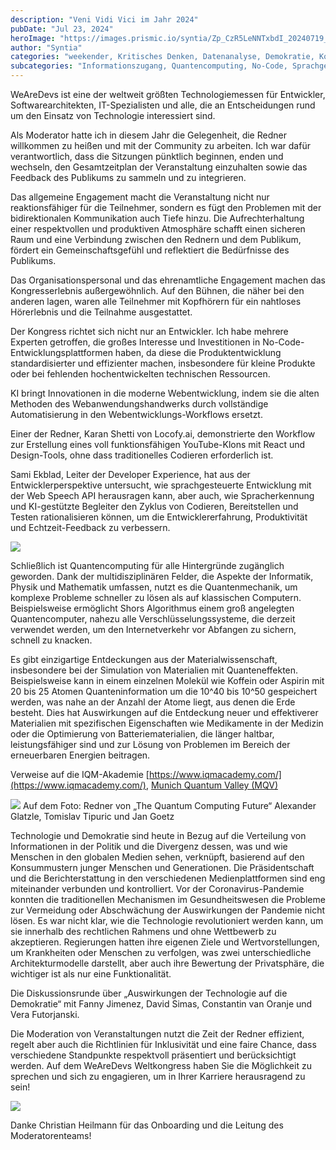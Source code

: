 ```yaml
---
description: "Veni Vidi Vici im Jahr 2024"
pubDate: "Jul 23, 2024"
heroImage: "https://images.prismic.io/syntia/Zp_CzR5LeNNTxbdI_20240719_101342.jpg?auto=format,compress"
author: "Syntia"
categories: "weekender, Kritisches Denken, Datenanalyse, Demokratie, Kongress, WeAreDevs"
subcategories: "Informationszugang, Quantencomputing, No-Code, Sprachgesteuerte Entwicklung, Wissenschaft"
---
```


WeAreDevs ist eine der weltweit größten Technologiemessen für Entwickler, Softwarearchitekten, IT-Spezialisten und alle, die an Entscheidungen rund um den Einsatz von Technologie interessiert sind.

Als Moderator hatte ich in diesem Jahr die Gelegenheit, die Redner willkommen zu heißen und mit der Community zu arbeiten. Ich war dafür verantwortlich, dass die Sitzungen pünktlich beginnen, enden und wechseln, den Gesamtzeitplan der Veranstaltung einzuhalten sowie das Feedback des Publikums zu sammeln und zu integrieren.

Das allgemeine Engagement macht die Veranstaltung nicht nur reaktionsfähiger für die Teilnehmer, sondern es fügt den Problemen mit der bidirektionalen Kommunikation auch Tiefe hinzu. Die Aufrechterhaltung einer respektvollen und produktiven Atmosphäre schafft einen sicheren Raum und eine Verbindung zwischen den Rednern und dem Publikum, fördert ein Gemeinschaftsgefühl und reflektiert die Bedürfnisse des Publikums.

Das Organisationspersonal und das ehrenamtliche Engagement machen das Kongresserlebnis außergewöhnlich. Auf den Bühnen, die näher bei den anderen lagen, waren alle Teilnehmer mit Kopfhörern für ein nahtloses Hörerlebnis und die Teilnahme ausgestattet.

Der Kongress richtet sich nicht nur an Entwickler. Ich habe mehrere Experten getroffen, die großes Interesse und Investitionen in No-Code-Entwicklungsplattformen haben, da diese die Produktentwicklung standardisierter und effizienter machen, insbesondere für kleine Produkte oder bei fehlenden hochentwickelten technischen Ressourcen.

KI bringt Innovationen in die moderne Webentwicklung, indem sie die alten Methoden des Webanwendungshandwerks durch vollständige Automatisierung in den Webentwicklungs-Workflows ersetzt.

Einer der Redner, Karan Shetti von Locofy.ai, demonstrierte den Workflow zur Erstellung eines voll funktionsfähigen YouTube-Klons mit React und Design-Tools, ohne dass traditionelles Codieren erforderlich ist.

Sami Ekblad, Leiter der Developer Experience, hat aus der Entwicklerperspektive untersucht, wie sprachgesteuerte Entwicklung mit der Web Speech API herausragen kann, aber auch, wie Spracherkennung und KI-gestützte Begleiter den Zyklus von Codieren, Bereitstellen und Testen rationalisieren können, um die Entwicklererfahrung, Produktivität und Echtzeit-Feedback zu verbessern.

![](https://images.prismic.io/syntia/Zp--Bx5LeNNTxbZu_20240719_101345.jpg?auto=format,compress)

Schließlich ist Quantencomputing für alle Hintergründe zugänglich geworden. Dank der multidisziplinären Felder, die Aspekte der Informatik, Physik und Mathematik umfassen, nutzt es die Quantenmechanik, um komplexe Probleme schneller zu lösen als auf klassischen Computern. Beispielsweise ermöglicht Shors Algorithmus einem groß angelegten Quantencomputer, nahezu alle Verschlüsselungssysteme, die derzeit verwendet werden, um den Internetverkehr vor Abfangen zu sichern, schnell zu knacken.

Es gibt einzigartige Entdeckungen aus der Materialwissenschaft, insbesondere bei der Simulation von Materialien mit Quanteneffekten. Beispielsweise kann in einem einzelnen Molekül wie Koffein oder Aspirin mit 20 bis 25 Atomen Quanteninformation um die 10^40 bis 10^50 gespeichert werden, was nahe an der Anzahl der Atome liegt, aus denen die Erde besteht. Dies hat Auswirkungen auf die Entdeckung neuer und effektiverer Materialien mit spezifischen Eigenschaften wie Medikamente in der Medizin oder die Optimierung von Batteriematerialien, die länger haltbar, leistungsfähiger sind und zur Lösung von Problemen im Bereich der erneuerbaren Energien beitragen.

Verweise auf die IQM-Akademie [https://www.iqmacademy.com/](https://www.iqmacademy.com/), [Munich Quantum Valley (MQV)](https://www.munich-quantum-valley.de/)

![](https://images.prismic.io/syntia/Zp-uEB5LeNNTxbO9_20240719_101347.jpg?auto=format,compress)
Auf dem Foto: Redner von „The Quantum Computing Future“ Alexander Glatzle, Tomislav Tipuric und Jan Goetz

Technologie und Demokratie sind heute in Bezug auf die Verteilung von Informationen in der Politik und die Divergenz dessen, was und wie Menschen in den globalen Medien sehen, verknüpft, basierend auf den Konsummustern junger Menschen und Generationen. Die Präsidentschaft und die Berichterstattung in den verschiedenen Medienplattformen sind eng miteinander verbunden und kontrolliert.
Vor der Coronavirus-Pandemie konnten die traditionellen Mechanismen im Gesundheitswesen die Probleme zur Vermeidung oder Abschwächung der Auswirkungen der Pandemie nicht lösen. Es war nicht klar, wie die Technologie revolutioniert werden kann, um sie innerhalb des rechtlichen Rahmens und ohne Wettbewerb zu akzeptieren. Regierungen hatten ihre eigenen Ziele und Wertvorstellungen, um Krankheiten oder Menschen zu verfolgen, was zwei unterschiedliche Architekturmodelle darstellt, aber auch ihre Bewertung der Privatsphäre, die wichtiger ist als nur eine Funktionalität.

Die Diskussionsrunde über „Auswirkungen der Technologie auf die Demokratie“ mit Fanny Jimenez, David Simas, Constantin van Oranje und Vera Futorjanski.

Die Moderation von Veranstaltungen nutzt die Zeit der Redner effizient, regelt aber auch die Richtlinien für Inklusivität und eine faire Chance, dass verschiedene Standpunkte respektvoll präsentiert und berücksichtigt werden.
Auf dem WeAreDevs Weltkongress haben Sie die Möglichkeit zu sprechen und sich zu engagieren, um in Ihrer Karriere herausragend zu sein!

![](https://images.prismic.io/syntia/Zp-8eB5LeNNTxbY4_1000009005.jpg?auto=format,compress)

Danke Christian Heilmann für das Onboarding und die Leitung des Moderatorenteams!